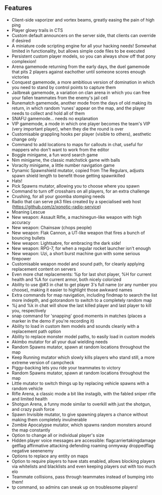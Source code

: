 ## Features

* Client-side vaporizer and vortex beams, greatly easing the pain of high ping
* Player glowy trails in CTS
* Custom default announcers on the server side, that clients can override if desired
* A miniature code scripting engine for all your hacking needs! Somewhat limited in functionality, but allows simple code files to be executed
* Persistent custom player models, so you can always show off that pony complexion!
* Arena gamemode returning from the early days, the duel gamemode that pits 2 players against eachother until someone scores enough victories
* Conquest gamemode, a more ambitious version of domination in which you need to stand by control points to capture them
* Jailbreak gamemode, a variation on clan arena in which you can free your fallen teammates from the enemy's jail cell
* Runematch gamemode, another mode from the days of old making its return, in which random 'runes' appear on the map, and the player needs to collect and hold all of them
* SNAFU gamemode... needs no explanation
* VIP gamemode, a mode in which one player becomes the team's VIP (very important player), when they die the round is over
* Customisable grappling hooks per player (visible to others), aesthetic change only
* Command to add locations to maps for callouts in chat, useful for mappers who don't want to work from the editor
* Boggle minigame, a fun word search game
* Nim minigame, the classic matchstick game with balls
* Voracity minigame, a little number navigation game
* Dynamic Spawnshield mutator, copied from The Regulars, adjusts spawn shield length to benefit those getting spawnkilled
* Hats!
* Pick Spawns mutator, allowing you to choose where you spawn
* Command to turn off crosshairs on all players, for an extra challenge
* Crushing, for all your goomba stomping needs
* Radio that can serve pk3 files created by a specialised web host (https://github.com/z/xonotic-radio-service)
* Moaning Lescue
* New weapon: Assault Rifle, a machinegun-like weapon with high accuracy
* New weapon: Chainsaw (chops people)
* New weapon: Flak Cannon, a UT-like weapon that fires a bunch of bouncing bullets
* New weapon: Lightsabre, for embracing the dark side!
* New weapon: RPG-7, for when a regular rocket launcher isn't enough
* New weapon: Uzi, a short burst machine gun with some serious firepower
* Customisable weapon model and sound path, for cleanly applying replacement content on servers
* Even more chat replacements: %p for last shot player, %H for current health and %A for current armor, both nicely colorized
* Ability to use @#3 in chat to get player 3's full name (or any number you choose), making it easier to highlight those awkward names
* Extra commands for map navigation, including findmap to search the list more indepth, and gotorandom to switch to a completely random map
* %j and %k in chat will show the last killed player and last player to kill you, respectively
* snap command for 'snapping' good moments in matches (places a marker in the demo if you're recording it)
* Ability to load in custom item models and sounds cleanly with a replacement path option
* Ability to replace monster model paths, to easily load in custom models
* Akimbo mutator for all your dual wielding needs
* Random Spawns mutator, spawn at random locations throughout the map
* Keep Running mutator which slowly kills players who stand still, a more extreme version of campcheck
* Piggy-backing lets you ride your teammates to victory
* Random Spawns mutator, spawn at random locations throughout the map
* Little mutator to switch things up by replacing vehicle spawns with a random vehicle
* Rifle Arena, a classic mode a bit like instagib, with the fabled sniper rifle and limited health
* Shotgun Arena, a funny mode similar to overkill with just the shotgun, and crazy push force
* Spawn Invisible mutator, to give spawning players a chance without making them completely invulnerable
* Zombie Apocalypse mutator, which spawns random monsters around the map constantly
* Option to change all or individual player's size
* Hidden player voice messages are accessible: flagcarriertakingdamage getflag affirmative attacking defending roaming onmyway droppedflag negative seenenemy
* Options to replace any entity on maps
* Option to require players to have stats enabled, allows blocking players via whitelists and blacklists and even keeping players out with too much elo
* Teammate collisions, pass through teammates instead of bumping into them!
* tp command, so admins can sneak up on troublesome players!
